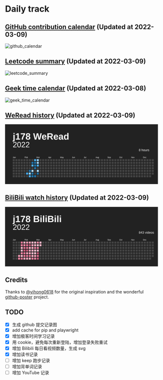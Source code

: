 # Daily track

## [GitHub contribution calendar](https://github.com/j178) (Updated at 2022-03-09)
![github_calendar](https://s2.loli.net/2022/03/09/uS84D9IQ6tGNYOp.png)

## [Leetcode summary](https://leetcode-cn.com/u/j178) (Updated at 2022-03-09)
![leetcode_summary](https://s2.loli.net/2022/03/09/7QY82XEnL6U4yrp.png)

## [Geek time calendar](https://time.geekbang.org/) (Updated at 2022-03-08)
![geek_time_calendar](https://s2.loli.net/2022/03/08/9nap61uRZA23Qj4.png)

## [WeRead history](https://weread.qq.com) (Updated at 2022-03-09)
![weread_history](./data/weread_history.svg)

## [BiliBili watch history](https://bilibili.com) (Updated at 2022-03-09)
![bilibili_history](./data/bilibili_history.svg)


## Credits
Thanks to [@yihong0618](https://github.com/yihong0618) for the original inspiration and the wonderful [github-poster](https://github.com/yihong0618/GitHubPoster) project.


## TODO
- [x] 生成 github 提交记录图
- [x] add cache for pip and playwright
- [x] 增加极客时间学习记录
- [x] 用 cookie，避免每次重新登陆，增加登录失败重试
- [x] 增加 Bilibili 每日看视频数量，生成 svg
- [x] 增加读书记录
- [ ] 增加 keep 跑步记录
- [ ] 增加背单词记录
- [ ] 增加 YouTube 记录
